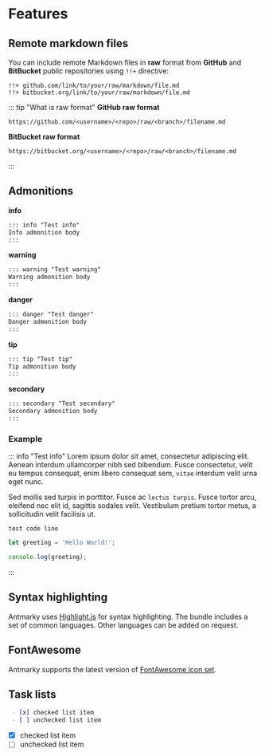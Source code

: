 # Features

## Remote markdown files

You can include remote Markdown files in **raw** format from **GitHub** and **BitBucket** public repositories using `!!+` directive:

```
!!+ github.com/link/to/your/raw/markdown/file.md
!!+ bitbucket.org/link/to/your/raw/markdown/file.md
```

::: tip "What is raw format"
**GitHub raw format**

```
https://github.com/<username>/<repo>/raw/<branch>/filename.md
```

**BitBucket raw format**

```
https://bitbucket.org/<username>/<repo>/raw/<branch>/filename.md
```
:::

## Admonitions

**info**

```md
::: info "Test info"
Info admonition body
:::
```

**warning**

```md
::: warning "Test warning"
Warning admonition body
:::
```

**danger**

```md
::: danger "Test danger"
Danger admonition body
:::
```

**tip**

```md
::: tip "Test tip"
Tip admonition body
:::
```

**secondary**

```md
::: secondary "Test secondary"
Secondary admonition body
:::
```

### Example

::: info "Test info"
Lorem ipsum dolor sit amet, consectetur adipiscing elit. Aenean interdum ullamcorper nibh sed bibendum. Fusce consectetur, velit eu tempus consequat, enim libero consequat sem, `vitae` interdum velit urna eget nunc.

Sed mollis sed turpis in porttitor. Fusce ac `lectus turpis`. Fusce tortor arcu, eleifend nec elit id, sagittis sodales velit. Vestibulum pretium tortor metus, a sollicitudin velit facilisis ut.

`test code line`

```js
let greeting = 'Hello World!';

console.log(greeting);
```
:::

## Syntax highlighting

Antmarky uses [Highlight.js](https://highlightjs.org) for syntax highlighting. The bundle includes a set of common languages. Other languages can be added on request.

## FontAwesome

Antmarky supports the latest version of [FontAwesome icon set](https://fontawesome.com/v6.0/icons?m=free).

## Task lists

```md
 - [x] checked list item
 - [ ] unchecked list item
```

 - [x] checked list item
 - [ ] unchecked list item